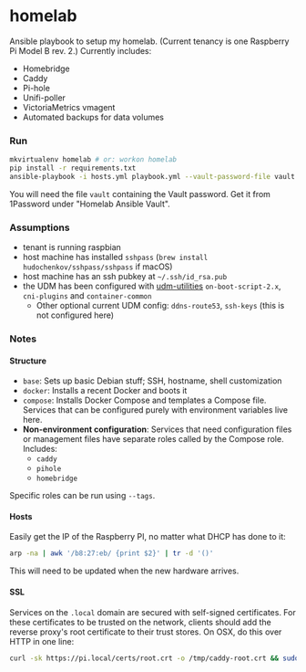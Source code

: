 # homelab

Ansible playbook to setup my homelab. (Current tenancy is one Raspberry Pi Model B rev. 2.) Currently includes:
  * Homebridge
  * Caddy
  * Pi-hole
  * Unifi-poller
  * VictoriaMetrics vmagent
  * Automated backups for data volumes

### Run

```sh
mkvirtualenv homelab # or: workon homelab
pip install -r requirements.txt
ansible-playbook -i hosts.yml playbook.yml --vault-password-file vault
```

You will need the file `vault` containing the Vault password. Get it from 1Password under "Homelab Ansible Vault".

### Assumptions
* tenant is running raspbian
* host machine has installed `sshpass` (`brew install hudochenkov/sshpass/sshpass` if macOS)
* host machine has an ssh pubkey at `~/.ssh/id_rsa.pub`
* the UDM has been configured with [udm-utilities](https://github.com/boostchicken/udm-utilities) `on-boot-script-2.x`, `cni-plugins` and `container-common`
  * Other optional current UDM config: `ddns-route53`, `ssh-keys` (this is not configured here)

### Notes

#### Structure
* `base`: Sets up basic Debian stuff; SSH, hostname, shell customization
* `docker`: Installs a recent Docker and boots it
* `compose`: Installs Docker Compose and templates a Compose file. Services that can be configured purely with environment variables live here.
* **Non-environment configuration**: Services that need configuration files or management files have separate roles called by the Compose role. Includes:
  * `caddy`
  * `pihole`
  * `homebridge`

Specific roles can be run using `--tags`.

#### Hosts
Easily get the IP of the Raspberry PI, no matter what DHCP has done to it:

```sh
arp -na | awk '/b8:27:eb/ {print $2}' | tr -d '()'
```

This will need to be updated when the new hardware arrives.

#### SSL
Services on the `.local` domain are secured with self-signed certificates. For these certificates to be trusted on the network, clients should add the reverse proxy's root certificate to their trust stores. On OSX, do this over HTTP in one line:

```sh
curl -sk https://pi.local/certs/root.crt -o /tmp/caddy-root.crt && sudo security add-trusted-cert -d -r trustRoot -k /Library/Keychains/System.keychain /tmp/caddy-root.crt
```
